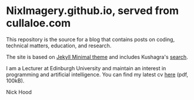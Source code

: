 # NixImagery.github.io, served from cullaloe.com

This repository is the source for a blog that contains posts on coding, technical matters, education, and research.

The site is based on [Jekyll Minimal theme](https://github.com/pages-themes/minimal) and includes Kushagra's [search](https://github.com/chinchang/super-search).

I am a Lecturer at Edinburgh University and maintain an interest in programming and artificial intelligence. You can find my latest cv [here](https://github.com/NixImagery/CV/blob/master/cv.pdf) (pdf, 100kB).


Nick Hood

